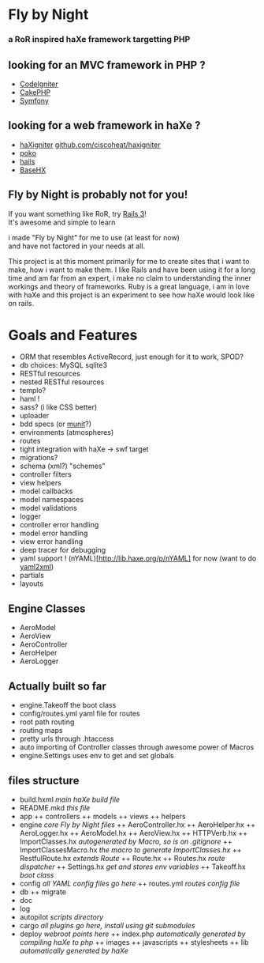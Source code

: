 # Fly by Night

### a RoR inspired haXe framework targetting PHP

## looking for an MVC framework in PHP ?

+ [CodeIgniter](http://codeigniter.com)
+ [CakePHP](http://cakephp.org)
+ [Symfony](http://www.symfony-project.org)

## looking for a web framework in haXe ?

+ [haXigniter](http://haxigniter.com) [github.com/ciscoheat/haxigniter](https://github.com/ciscoheat/haxigniter)
+ [poko](http://blog.touchmypixel.com/poko-project)
+ [hails](http://code.google.com/p/hails)
+ [BaseHX](http://gitorious.org/basehx)

## Fly by Night is probably not for you!

If you want something like RoR, try [Rails 3](http://rubyonrails.org/)!  
It's awesome and simple to learn

i made "Fly by Night" for me to use (at least for now)  
and have not factored in your needs at all.

This project is at this moment primarily for me to create sites that i want to make, how i want to make them. I like Rails and have been using it for a long time and am far from an expert, i make no claim to understanding the inner workings and theory of frameworks. Ruby is a great language, i am in love with haXe and this project is an experiment to see how haXe would look like on rails.

# Goals and Features

+ ORM that resembles ActiveRecord, just enough for it to work, SPOD?
+ db choices: MySQL sqlite3
+ RESTful resources
+ nested RESTful resources
+ templo? 
+ haml !
+ sass? (i like CSS better)
+ uploader
+ bdd specs (or [munit](https://github.com/massiveinteractive/MassiveUnit)?)
+ environments (atmospheres)
+ routes
+ tight integration with haXe -> swf target
+ migrations?
+ schema (xml?) "schemes"
+ controller filters
+ view helpers
+ model callbacks
+ model namespaces
+ model validations
+ logger
+ controller error handling
+ model error handling
+ view error handling
+ deep tracer for debugging
+ yaml support ! (nYAML)[http://lib.haxe.org/p/nYAML] for now (want to do [yaml2xml](http://flexonrails.net/?cat=34))
+ partials
+ layouts

## Engine Classes

+ AeroModel
+ AeroView
+ AeroController
+ AeroHelper
+ AeroLogger

## Actually built so far

+ engine.Takeoff the boot class
+ config/routes.yml yaml file for routes
+ root path routing
+ routing maps
+ pretty urls through .htaccess
+ auto importing of Controller classes through awesome power of Macros
+ engine.Settings uses env to get and set globals

## files structure

+ build.hxml _main haXe build file_
+ README.mkd _this file_
+ app
++ controllers
++ models
++ views
++ helpers
+ engine _core Fly by Night files_
++ AeroController.hx
++ AeroHelper.hx
++ AeroLogger.hx
++ AeroModel.hx
++ AeroView.hx
++ HTTPVerb.hx
++ ImportClasses.hx _autogenerated by Macro, so is on .gitignore_
++ ImportClassesMacro.hx _the macro to generate ImportClasses.hx_
++ RestfulRoute.hx _extends Route_
++ Route.hx
++ Routes.hx _route dispatcher_
++ Settings.hx _get and stores env variables_
++ Takeoff.hx _boot class_
+ config _all YAML config files go here_
++ routes.yml _routes config file_
+ db
++ migrate
+ doc
+ log
+ autopilot _scripts directory_
+ cargo _all plugins go here, install using git submodules_
+ deploy _webroot points here_
++ index.php _automatically generated by compiling haXe to php_
++ images
++ javascripts
++ stylesheets
++ lib _automatically generated by haXe_